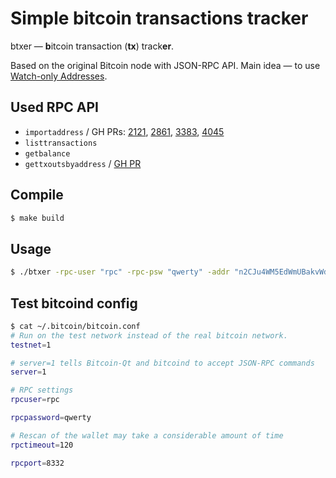 Simple bitcoin transactions tracker
===================================
btxer — **b**itcoin transaction (**tx**) track**er**.

Based on the original Bitcoin node with JSON-RPC API.
Main idea — to use [Watch-only Addresses](https://blog.blockchain.com/2016/05/31/how-to-use-watch-only-addresses/).

Used RPC API
------------

* `importaddress` / GH PRs: [2121](https://github.com/bitcoin/bitcoin/pull/2121), [2861](https://github.com/bitcoin/bitcoin/pull/2861),  [3383](https://github.com/bitcoin/bitcoin/pull/3383), [4045](https://github.com/bitcoin/bitcoin/pull/4045)
* `listtransactions`
* `getbalance`
* `gettxoutsbyaddress` / [GH PR](https://github.com/bitcoin/bitcoin/pull/5048)


Compile
-------

```bash
$ make build
```

Usage
-----

```bash
$ ./btxer -rpc-user "rpc" -rpc-psw "qwerty" -addr "n2CJu4WM5EdWmUBakvWdYRJmhdmaq9BHwy"
```


Test bitcoind config
--------------------

```bash
$ cat ~/.bitcoin/bitcoin.conf 
# Run on the test network instead of the real bitcoin network.
testnet=1

# server=1 tells Bitcoin-Qt and bitcoind to accept JSON-RPC commands
server=1

# RPC settings
rpcuser=rpc

rpcpassword=qwerty

# Rescan of the wallet may take a considerable amount of time
rpctimeout=120

rpcport=8332
```